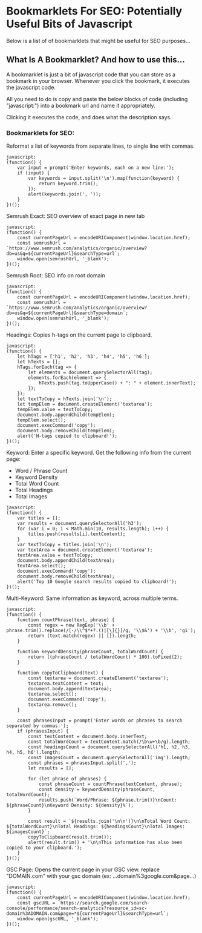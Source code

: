 # Bookmarklets For SEO: Potentially Useful Bits of Javascript

Below is a list of of bookmarklets that might be useful for SEO purposes...

## What Is A Bookmarklet? And how to use this...
A bookmarklet is just a bit of javascript code that you can store as a bookmark in your browser. Whenever you click the bookmark, it executes the javascript code. 

All you need to do is copy and paste the below blocks of code (including "javascript:") into a bookmark url and name it appropriately. 

Clicking it executes the code, and does what the description says. 

### Bookmarklets for SEO:

Reformat a list of keywords from separate lines, to single line with commas. 
```
javascript: 
(function() {
    var input = prompt('Enter keywords, each on a new line:');
    if (input) {
        var keywords = input.split('\n').map(function(keyword) {
            return keyword.trim();
        });
        alert(keywords.join(', '));
    }
})();
```

Semrush Exact: SEO overview of exact page in new tab

```
javascript:
(function() {
    const currentPageUrl = encodeURIComponent(window.location.href);
    const semrushUrl = `https://www.semrush.com/analytics/organic/overview?db=us&q=${currentPageUrl}&searchType=url`;
    window.open(semrushUrl, '_blank');
})();
```



Semrush Root: SEO info on root domain
```
javascript:
(function() {
    const currentPageUrl = encodeURIComponent(window.location.href);
    const semrushUrl = `https://www.semrush.com/analytics/organic/overview?db=us&q=${currentPageUrl}&searchType=domain`;
    window.open(semrushUrl, '_blank');
})();
```

Headings: Copies h-tags on the current page to clipboard.
```
javascript:
(function() {
    let hTags = ['h1', 'h2', 'h3', 'h4', 'h5', 'h6'];
    let hTexts = [];
    hTags.forEach(tag => {
        let elements = document.querySelectorAll(tag);
        elements.forEach(element => {
            hTexts.push(tag.toUpperCase() + ": " + element.innerText);
        });
    });
    let textToCopy = hTexts.join('\n');
    let tempElem = document.createElement('textarea');
    tempElem.value = textToCopy;
    document.body.appendChild(tempElem);
    tempElem.select();
    document.execCommand('copy');
    document.body.removeChild(tempElem);
    alert('H-tags copied to clipboard!');
})();
```

Keyword: Enter a specific keyword. Get the following info from the current page: 
- Word / Phrase Count
- Keyword Density
- Total Word Count
- Total Headings
- Total Images
```
javascript:
(function() {
    var titles = [];
    var results = document.querySelectorAll('h3');
    for (var i = 0; i < Math.min(10, results.length); i++) {
        titles.push(results[i].textContent);
    }
    var textToCopy = titles.join('\n');
    var textArea = document.createElement('textarea');
    textArea.value = textToCopy;
    document.body.appendChild(textArea);
    textArea.select();
    document.execCommand('copy');
    document.body.removeChild(textArea);
    alert('Top 10 Google search results copied to clipboard!');
})();
```

Multi-Keyword: Same information as keyword, across multiple terms. 
```
javascript:
(function() {
    function countPhrase(text, phrase) {
        const regex = new RegExp('\\b' + phrase.trim().replace(/[-/\\^$*+?.()|[\]{}]/g, '\\$&') + '\\b', 'gi');
        return (text.match(regex) || []).length;
    }

    function keywordDensity(phraseCount, totalWordCount) {
        return ((phraseCount / totalWordCount) * 100).toFixed(2);
    }

    function copyToClipboard(text) {
        const textarea = document.createElement('textarea');
        textarea.textContent = text;
        document.body.append(textarea);
        textarea.select();
        document.execCommand('copy');
        textarea.remove();
    }

    const phrasesInput = prompt('Enter words or phrases to search separated by commas:');
    if (phrasesInput) {
        const textContent = document.body.innerText;
        const totalWordCount = textContent.match(/\b\w+\b/g).length;
        const headingsCount = document.querySelectorAll('h1, h2, h3, h4, h5, h6').length;
        const imagesCount = document.querySelectorAll('img').length;
        const phrases = phrasesInput.split(',');
        let results = [];

        for (let phrase of phrases) {
            const phraseCount = countPhrase(textContent, phrase);
            const density = keywordDensity(phraseCount, totalWordCount);
            results.push(`Word/Phrase: ${phrase.trim()}\nCount: ${phraseCount}\nKeyword Density: ${density}%`);
        }

        const result = `${results.join('\n\n')}\n\nTotal Word Count: ${totalWordCount}\nTotal Headings: ${headingsCount}\nTotal Images: ${imagesCount}`;
        copyToClipboard(result.trim());
        alert(result.trim() + '\n\nThis information has also been copied to your clipboard.');
    }
})();
```

GSC Page: Opens the current page in your GSC view. replace "DOMAIN.com" with your gsc domain (ex: ...domain%3google.com&page...)
```
javascript:
(function() {
    const currentPageUrl = encodeURIComponent(window.location.href);
    const gscURL = `https://search.google.com/search-console/performance/search-analytics?resource_id=sc-domain%3ADOMAIN.com&page=*${currentPageUrl}&searchType=url`;
    window.open(gscURL, '_blank');
})();

```
